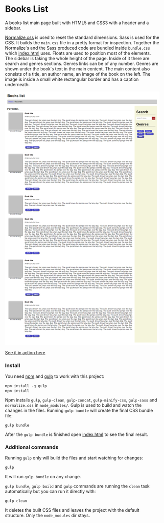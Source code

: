 # Books List
A books list main page built with HTML5 and CSS3 with a header and a sidebar.

[Normalize.css](https://necolas.github.io/normalize.css/) is used to reset the standard dimensions. Sass is used for 
the CSS. It builds the `main.css` file in a pretty format for inspection. Together the Normalize's and the Sass 
produced code are bundled inside `bundle.css` which [index.html](index.html) uses. 
Floats are used to position most of the elements. The sidebar is taking the whole height of the page. 
Inside of it there are search and genres sections. Genres links can be of any number.
Genres are shown under the book's text in the main content. The main content also consists of a title, an author name,
an image of the book on the left. The image is inside a small white rectangular border and has a caption underneath.

<img src="screenshot.png" alt="Books List Screenshot" style="width: 640px" width="640" />

[See it in action here](https://designs-collection.iliyan-trifonov.com/books-list/ "Books List").

### Install

You need [npm](https://www.npmjs.com) and [gulp](http://gulpjs.com/) to work with this project:

    npm install -g gulp
    npm install
    
Npm installs `gulp`, `gulp-clean`, `gulp-concat`, `gulp-minify-css`, `gulp-sass` and `normalize.css` in 
`node_modules/`. Gulp is used to build and watch the changes in the files. 
Running `gulp bundle` will create the final CSS bundle file:

    gulp bundle
    
After the `gulp bundle` is finished open [index.html](index.html) to see the final result.
    
### Additional commands
    
Running `gulp` only will build the files and start watching for changes:

    gulp
    
It will run `gulp bundle` on any change.
    
`gulp bundle`, `gulp build` and `gulp` commands are running the `clean` task automatically but you can run it directly with:

    gulp clean
    
It deletes the built CSS files and leaves the project with the default structure. Only the `node_modules` dir stays.
